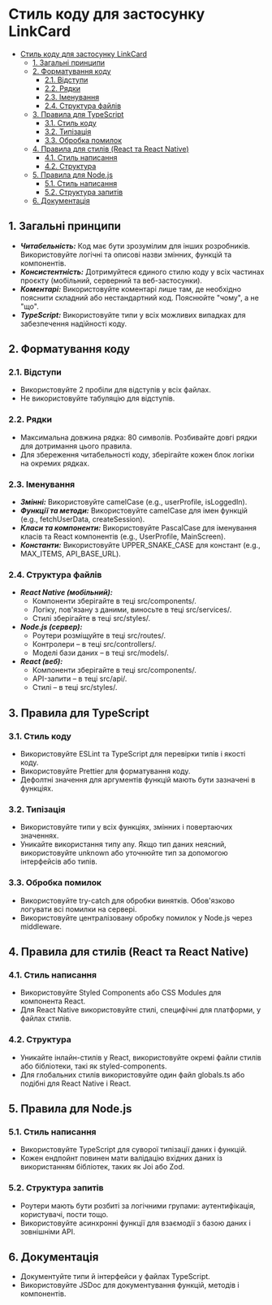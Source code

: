 # Стиль коду для застосунку LinkCard

- [Стиль коду для застосунку LinkCard](#стиль-коду-для-застосунку-linkcard)
  - [1. Загальні принципи](#1-загальні-принципи)
  - [2. Форматування коду](#2-форматування-коду)
    - [2.1. Відступи](#21-відступи)
    - [2.2. Рядки](#22-рядки)
    - [2.3. Іменування](#23-іменування)
    - [2.4. Структура файлів](#24-структура-файлів)
  - [3. Правила для TypeScript](#3-правила-для-typescript)
    - [3.1. Стиль коду](#31-стиль-коду)
    - [3.2. Типізація](#32-типізація)
    - [3.3. Обробка помилок](#33-обробка-помилок)
  - [4. Правила для стилів (React та React Native)](#4-правила-для-стилів-react-та-react-native)
    - [4.1. Стиль написання](#41-стиль-написання)
    - [4.2. Структура](#42-структура)
  - [5. Правила для Node.js](#5-правила-для-nodejs)
    - [5.1. Стиль написання](#51-стиль-написання)
    - [5.2. Структура запитів](#52-структура-запитів)
  - [6. Документація](#6-документація)

## 1. Загальні принципи

- **_Читабельність:_** Код має бути зрозумілим для інших розробників. Використовуйте логічні та описові назви змінних, функцій та компонентів.
- **_Консистентність:_** Дотримуйтеся єдиного стилю коду у всіх частинах проєкту (мобільний, серверний та веб-застосунки).
- **_Коментарі:_** Використовуйте коментарі лише там, де необхідно пояснити складний або нестандартний код. Пояснюйте "чому", а не "що".
- **_TypeScript:_** Використовуйте типи у всіх можливих випадках для забезпечення надійності коду.

## 2. Форматування коду

### 2.1. Відступи

- Використовуйте 2 пробіли для відступів у всіх файлах.
- Не використовуйте табуляцію для відступів.

### 2.2. Рядки

- Максимальна довжина рядка: 80 символів. Розбивайте довгі рядки для дотримання цього правила.
- Для збереження читабельності коду, зберігайте кожен блок логіки на окремих рядках.

### 2.3. Іменування

- **_Змінні:_** Використовуйте camelCase (e.g., userProfile, isLoggedIn).
- **_Функції та методи:_** Використовуйте camelCase для імен функцій (e.g., fetchUserData, createSession).
- **_Класи та компоненти:_** Використовуйте PascalCase для іменування класів та React компонентів (e.g., UserProfile, MainScreen).
- **_Константи:_** Використовуйте UPPER_SNAKE_CASE для констант (e.g., MAX_ITEMS, API_BASE_URL).

### 2.4. Структура файлів

- **_React Native (мобільний):_**
  - Компоненти зберігайте в теці src/components/.
  - Логіку, пов'язану з даними, виносьте в теці src/services/.
  - Стилі зберігайте в теці src/styles/.
- **_Node.js (сервер):_**
  - Роутери розміщуйте в теці src/routes/.
  - Контролери – в теці src/controllers/.
  - Моделі бази даних – в теці src/models/.
- **_React (веб):_**
  - Компоненти зберігайте в теці src/components/.
  - API-запити – в теці src/api/.
  - Стилі – в теці src/styles/.

## 3. Правила для TypeScript

### 3.1. Стиль коду

- Використовуйте ESLint та TypeScript для перевірки типів і якості коду.
- Використовуйте Prettier для форматування коду.
- Дефолтні значення для аргументів функцій мають бути зазначені в функціях.

### 3.2. Типізація

- Використовуйте типи у всіх функціях, змінних і повертаючих значеннях.
- Уникайте використання типу any. Якщо тип даних неясний, використовуйте unknown або уточнюйте тип за допомогою інтерфейсів або типів.

### 3.3. Обробка помилок

- Використовуйте try-catch для обробки винятків. Обов'язково логувати всі помилки на сервері.
- Використовуйте централізовану обробку помилок у Node.js через middleware.

## 4. Правила для стилів (React та React Native)

### 4.1. Стиль написання

- Використовуйте Styled Components або CSS Modules для компонента React.
- Для React Native використовуйте стилі, специфічні для платформи, у файлах стилів.

### 4.2. Структура

- Уникайте інлайн-стилів у React, використовуйте окремі файли стилів або бібліотеки, такі як styled-components.
- Для глобальних стилів використовуйте один файл globals.ts або подібні для React Native і React.

## 5. Правила для Node.js

### 5.1. Стиль написання

- Використовуйте TypeScript для суворої типізації даних і функцій.
- Кожен ендпойнт повинен мати валідацію вхідних даних із використанням бібліотек, таких як Joi або Zod.

### 5.2. Структура запитів

- Роутери мають бути розбиті за логічними групами: аутентифікація, користувачі, пости тощо.
- Використовуйте асинхронні функції для взаємодії з базою даних і зовнішніми API.

## 6. Документація

- Документуйте типи й інтерфейси у файлах TypeScript.
- Використовуйте JSDoc для документування функцій, методів і компонентів.
